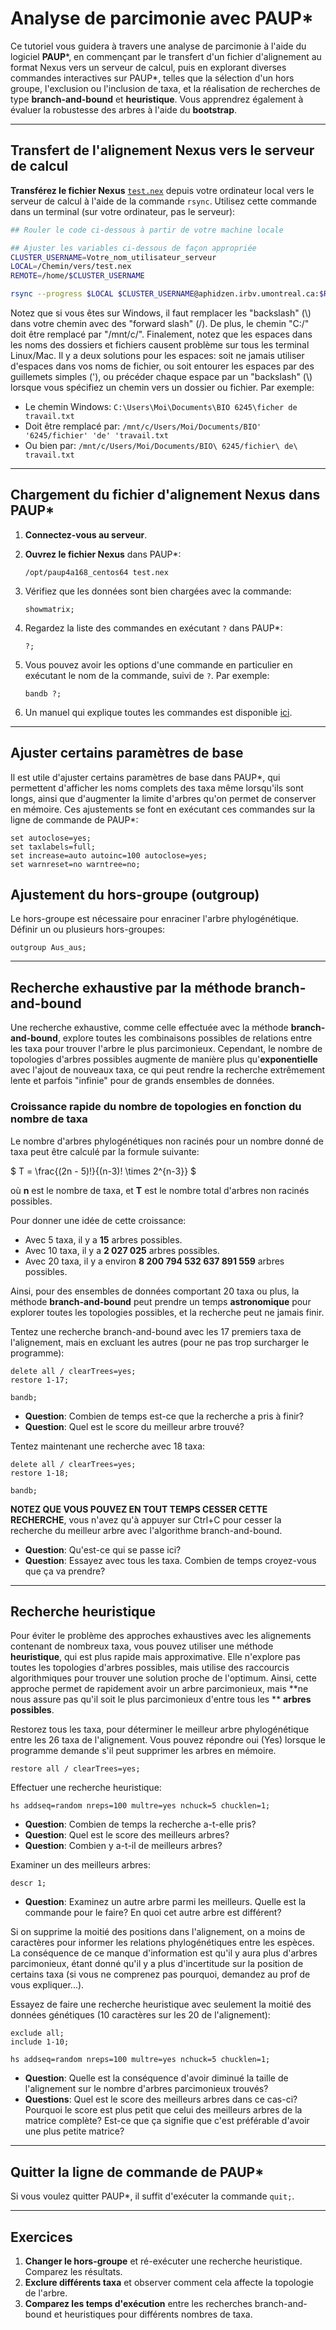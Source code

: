 # Analyse de parcimonie avec PAUP*

Ce tutoriel vous guidera à travers une analyse de parcimonie à l'aide du logiciel **PAUP***, en 
commençant par le transfert d'un fichier d'alignement au format Nexus vers un serveur de calcul, 
puis en explorant diverses commandes interactives sur PAUP*, telles que la sélection d'un hors 
groupe, l'exclusion ou l'inclusion de taxa, et la réalisation de recherches de type 
**branch-and-bound** et **heuristique**. Vous apprendrez également à évaluer la robustesse des 
arbres à l'aide du **bootstrap**.

---

## Transfert de l'alignement Nexus vers le serveur de calcul

**Transférez le fichier Nexus** [`test.nex`](fichiers/test.nex) depuis votre ordinateur local vers 
le serveur de calcul à l'aide de la commande `rsync`. Utilisez cette commande dans un terminal (sur 
votre ordinateur, pas le serveur):  
```bash
## Rouler le code ci-dessous à partir de votre machine locale

## Ajuster les variables ci-dessous de façon appropriée
CLUSTER_USERNAME=Votre_nom_utilisateur_serveur
LOCAL=/Chemin/vers/test.nex
REMOTE=/home/$CLUSTER_USERNAME

rsync --progress $LOCAL $CLUSTER_USERNAME@aphidzen.irbv.umontreal.ca:$REMOTE/
```

Notez que si vous êtes sur Windows, il faut remplacer les "backslash" (\\) dans votre chemin avec 
des "forward slash" (\/). De plus, le chemin "C:/" doit être remplacé par "/mnt/c/". Finalement, 
notez que les espaces dans les noms des dossiers et fichiers causent problème sur tous les 
terminal Linux/Mac. Il y a deux solutions pour les espaces: soit ne jamais utiliser d'espaces dans 
vos noms de fichier, ou soit entourer les espaces par des guillemets simples ('), ou précéder 
chaque espace par un "backslash" (\\) lorsque vous spécifiez un chemin vers un dossier ou fichier. 
Par exemple:  
- Le chemin Windows: `C:\Users\Moi\Documents\BIO 6245\ficher de travail.txt`  
- Doit être remplacé par: `/mnt/c/Users/Moi/Documents/BIO' '6245/fichier' 'de' 'travail.txt`  
- Ou bien par: `/mnt/c/Users/Moi/Documents/BIO\ 6245/fichier\ de\ travail.txt`


---

## Chargement du fichier d'alignement Nexus dans PAUP*

1. **Connectez-vous au serveur**.  

2. **Ouvrez le fichier Nexus** dans PAUP*:  
   ```
   /opt/paup4a168_centos64 test.nex
   
   ```

3. Vérifiez que les données sont bien chargées avec la commande:  
   ```
   showmatrix;
   
   ```
4. Regardez la liste des commandes en exécutant `?` dans PAUP*:
   ```
   ?;
   
   ```

5. Vous pouvez avoir les options d'une commande en particulier en exécutant le nom de la commande, 
suivi de `?`. Par exemple:  
   ```
   bandb ?;
   
   ```

6. Un manuel qui explique toutes les commandes est disponible 
[ici](https://phylosolutions.com/paup-documentation/paupmanual.pdf).

---

## Ajuster certains paramètres de base

Il est utile d'ajuster certains paramètres de base dans PAUP\*, qui permettent d'afficher les noms 
complets des taxa même lorsqu'ils sont longs, ainsi que d'augmenter la limite d'arbres qu'on 
permet de conserver en mémoire. Ces ajustements se font en exécutant ces commandes sur la ligne 
de commande de PAUP\*:  
```
set autoclose=yes;
set taxlabels=full;
set increase=auto autoinc=100 autoclose=yes;
set warnreset=no warntree=no;

```

## Ajustement du hors-groupe (outgroup)

Le hors-groupe est nécessaire pour enraciner l'arbre phylogénétique. Définir un ou plusieurs 
hors-groupes:  
```
outgroup Aus_aus;

```

---

## Recherche exhaustive par la méthode branch-and-bound

Une recherche exhaustive, comme celle effectuée avec la méthode **branch-and-bound**, explore 
toutes les combinaisons possibles de relations entre les taxa pour trouver l'arbre le plus 
parcimonieux. Cependant, le nombre de topologies d'arbres possibles augmente de manière plus 
qu'**exponentielle** avec l'ajout de nouveaux taxa, ce qui peut rendre la recherche extrêmement 
lente et parfois "infinie" pour de grands ensembles de données.

### Croissance rapide du nombre de topologies en fonction du nombre de taxa

Le nombre d'arbres phylogénétiques non racinés pour un nombre donné de taxa peut être calculé par 
la formule suivante:  

$`
T = \frac{(2n - 5)!}{(n-3)! \times 2^{n-3}}
`$

où **n** est le nombre de taxa, et **T** est le nombre total d'arbres non racinés possibles.

Pour donner une idée de cette croissance:  
- Avec 5 taxa, il y a **15** arbres possibles.  
- Avec 10 taxa, il y a **2 027 025** arbres possibles.  
- Avec 20 taxa, il y a environ **8 200 794 532 637 891 559** arbres possibles.  

Ainsi, pour des ensembles de données comportant 20 taxa ou plus, la méthode 
**branch-and-bound** peut prendre un temps **astronomique** pour explorer toutes les topologies 
possibles, et la recherche peut ne jamais finir.

Tentez une recherche branch-and-bound avec les 17 premiers taxa de l'alignement, mais en excluant 
les autres (pour ne pas trop surcharger le programme):  
```
delete all / clearTrees=yes;
restore 1-17;

bandb;

```

- **Question**: Combien de temps est-ce que la recherche a pris à finir?  
- **Question**: Quel est le score du meilleur arbre trouvé?  

Tentez maintenant une recherche avec 18 taxa:
```
delete all / clearTrees=yes;
restore 1-18;

bandb;

```

**NOTEZ QUE VOUS POUVEZ EN TOUT TEMPS CESSER CETTE RECHERCHE**, vous n'avez qu'à appuyer sur 
Ctrl+C pour cesser la recherche du meilleur arbre avec l'algorithme branch-and-bound.

- **Question**: Qu'est-ce qui se passe ici?
- **Question**: Essayez avec tous les taxa. Combien de temps croyez-vous que ça va prendre?

---

## Recherche heuristique

Pour éviter le problème des approches exhaustives avec les alignements contenant de nombreux taxa, 
vous pouvez utiliser une méthode **heuristique**, qui est plus rapide mais approximative. Elle 
n'explore pas toutes les topologies d'arbres possibles, mais utilise des raccourcis algorithmiques 
pour trouver une solution proche de l'optimum. Ainsi, cette approche permet de rapidement avoir un 
arbre parcimonieux, mais **ne nous assure pas qu'il soit le plus parcimonieux d'entre tous les **
**arbres possibles**.

Restorez tous les taxa, pour déterminer le meilleur arbre phylogénétique entre les 26 taxa de 
l'alignement. Vous pouvez répondre oui (Yes) lorsque le programme demande s'il peut supprimer les 
arbres en mémoire.  
```
restore all / clearTrees=yes;

```

Effectuer une recherche heuristique:  
```
hs addseq=random nreps=100 multre=yes nchuck=5 chucklen=1;

```

- **Question**: Combien de temps la recherche a-t-elle pris?  
- **Question**: Quel est le score des meilleurs arbres?  
- **Question**: Combien y a-t-il de meilleurs arbres?  

Examiner un des meilleurs arbres:  
```
descr 1;

```

- **Question**: Examinez un autre arbre parmi les meilleurs. Quelle est la commande pour le faire? 
En quoi cet autre arbre est différent?  

Si on supprime la moitié des positions dans l'alignement, on a moins de caractères pour informer 
les relations phylogénétiques entre les espèces. La conséquence de ce manque d'information est 
qu'il y aura plus d'arbres parcimonieux, étant donné qu'il y a plus d'incertitude sur la position 
de certains taxa (si vous ne comprenez pas pourquoi, demandez au prof de vous expliquer...).

Essayez de faire une recherche heuristique avec seulement la moitié des données génétiques (10 
caractères sur les 20 de l'alignement):  
```
exclude all;
include 1-10;

hs addseq=random nreps=100 multre=yes nchuck=5 chucklen=1;

```

- **Question**: Quelle est la conséquence d'avoir diminué la taille de l'alignement sur le nombre 
d'arbres parcimonieux trouvés?  
- **Questions**: Quel est le score des meilleurs arbres dans ce cas-ci? Pourquoi le score est plus 
petit que celui des meilleurs arbres de la matrice complète? Est-ce que ça signifie que c'est 
préférable d'avoir une plus petite matrice?  

---


## Quitter la ligne de commande de PAUP\*

Si vous voulez quitter PAUP\*, il suffit d'exécuter la commande `quit;`.

---

## Exercices

1. **Changer le hors-groupe** et ré-exécuter une recherche heuristique. Comparez les résultats.  
2. **Exclure différents taxa** et observer comment cela affecte la topologie de l'arbre.
3. **Comparez les temps d'exécution** entre les recherches branch-and-bound et heuristiques pour 
différents nombres de taxa.  

